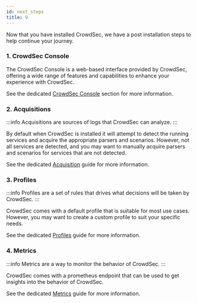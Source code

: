 ```yaml
---
id: next_steps
title: 9
---
```


Now that you have installed CrowdSec, we have a post installation steps to help continue your journey.

### 1. CrowdSec Console

The CrowdSec Console is a web-based interface provided by CrowdSec, offering a wide range of features and capabilities to enhance your experience with CrowdSec.

See the dedicated [CrowdSec Console](https://docs.crowdsec.net/docs/next/console/intro) section for more information.

### 2. Acquisitions

:::info
Acquisitions are sources of logs that CrowdSec can analyze.
:::

By default when CrowdSec is installed it will attempt to detect the running services and acquire the appropriate parsers and scenarios. However, not all services are detected, and you may want to manually acquire parsers and scenarios for services that are not detected.

See the dedicated [Acquisition](/getting_started/post_installation/acquisition.mdx) guide for more information.

### 3. Profiles

:::info
Profiles are a set of rules that drives what decisions will be taken by CrowdSec.
:::

CrowdSec comes with a default profile that is suitable for most use cases. However, you may want to create a custom profile to suit your specific needs.

See the dedicated [Profiles](/getting_started/post_installation/profiles.md) guide for more information.

### 4. Metrics

:::info
Metrics are a way to monitor the behavior of CrowdSec.
:::

CrowdSec comes with a prometheus endpoint that can be used to get insights into the behavior of CrowdSec.

See the dedicated [Metrics](/getting_started/post_installation/metrics.md) guide for more information.